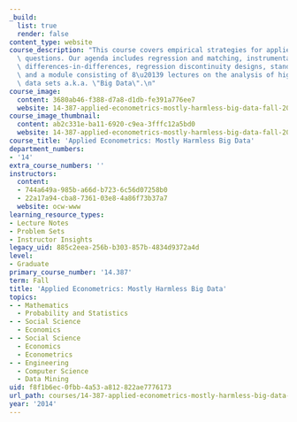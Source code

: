 ```yaml
---
_build:
  list: true
  render: false
content_type: website
course_description: "This course covers empirical strategies for applied micro research\
  \ questions. Our agenda includes regression and matching, instrumental variables,\
  \ differences-in-differences, regression discontinuity designs, standard errors,\
  \ and a module consisting of 8\u20139 lectures on the analysis of high-dimensional\
  \ data sets a.k.a. \"Big Data\".\n"
course_image:
  content: 3680ab46-f388-d7a8-d1db-fe391a776ee7
  website: 14-387-applied-econometrics-mostly-harmless-big-data-fall-2014
course_image_thumbnail:
  content: ab2c331e-ba11-6920-c9ea-3fffc12a5bd0
  website: 14-387-applied-econometrics-mostly-harmless-big-data-fall-2014
course_title: 'Applied Econometrics: Mostly Harmless Big Data'
department_numbers:
- '14'
extra_course_numbers: ''
instructors:
  content:
  - 744a649a-985b-a66d-b723-6c56d07258b0
  - 22a17a94-cba8-7361-03e8-4a86f73b37a7
  website: ocw-www
learning_resource_types:
- Lecture Notes
- Problem Sets
- Instructor Insights
legacy_uid: 885c2eea-256b-b303-857b-4834d9372a4d
level:
- Graduate
primary_course_number: '14.387'
term: Fall
title: 'Applied Econometrics: Mostly Harmless Big Data'
topics:
- - Mathematics
  - Probability and Statistics
- - Social Science
  - Economics
- - Social Science
  - Economics
  - Econometrics
- - Engineering
  - Computer Science
  - Data Mining
uid: f8f1b6ec-0fbb-4a53-a812-822ae7776173
url_path: courses/14-387-applied-econometrics-mostly-harmless-big-data-fall-2014
year: '2014'
---
```

